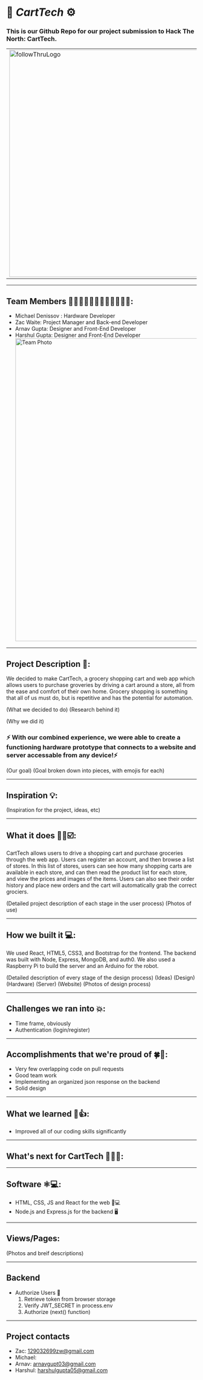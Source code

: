 # 🛒 _CartTech_ ⚙️

### This is our Github Repo for our project submission to Hack The North: CartTech.

<table>
    <tr>
        <td>
        <img src="https://user-images.githubusercontent.com/68486874/133670101-732fb286-151d-42a0-b6d2-0704dbb9d2e4.png" alt="followThruLogo" width="600" />
        </td>
        <td>
        "Grocery Shopping is a repetive, menial task, which means it is ripe for automation. Also, as we learned in the past 2 years, having these warehouse-like stores as a congregation point comes with many drawbacks. CartTech is here to make the process easier than ever.
        </td>
    </tr>
</table>

---

## Team Members 👨🏻‍🏭👨🏻‍💻👨🏽‍💻🧑🏽‍💻:

- Michael Denissov : Hardware Developer
- Zac Waite: Project Manager and Back-end Developer
- Arnav Gupta: Designer and Front-End Developer
- Harshul Gupta: Designer and Front-End Developer
  <img width="800" alt="Team Photo" src="https://user-images.githubusercontent.com/68486874/133870564-7903ad5c-38dc-4533-95e1-a2c6e8e67df7.png">

---

## Project Description 📝:

We decided to make CartTech, a grocery shopping cart and web app which allows users to purchase groveries by driving a cart around a store, all from the ease and comfort of their own home. Grocery shopping is something that all of us must do, but is repetitive and has the potential for automation.

(What we decided to do)
(Research behind it)

(Why we did it)

### **⚡️ With our combined experience, we were able to create a functioning hardware prototype that connects to a website and server accessable from any device!⚡️**

(Our goal)
(Goal broken down into pieces, with emojis for each)

---

## Inspiration 💡:

(Inspiration for the project, ideas, etc)

---

## What it does 🛒📱☑️:

CartTech allows users to drive a shopping cart and purchase groceries through the web app. Users can register an account, and then browse a list of stores. In this list of stores, users can see how many shopping carts are available in each store, and can then read the product list for each store, and view the prices and images of the items. Users can also see their order history and place new orders and the cart will automatically grab the correct grociers.

(Detailed project description of each stage in the user process)
(Photos of use)

---

## How we built it 💻:

We used React, HTML5, CSS3, and Bootstrap for the frontend. The backend was built with Node, Express, MongoDB, and auth0. We also used a Raspberry Pi to build the server and an Arduino for the robot.

(Detailed description of every stage of the design process)
(Ideas)
(Design)
(Hardware)
(Server)
(Website)
(Photos of design process)

---

## Challenges we ran into 💥:

- Time frame, obviously
- Authentication (login/register)

---

## Accomplishments that we're proud of 🍀🍾:

- Very few overlapping code on pull requests
- Good team work
- Implementing an organized json response on the backend
- Solid design

---

## What we learned 🧠👍:

- Improved all of our coding skills significantly

---

## What's next for CartTech 🥚🐣🐥:

---

## Software ⚛️💻:

- HTML, CSS, JS and React for the web 📱💻
- Node.js and Express.js for the backend 🖥

---

## Views/Pages:

(Photos and breif descriptions)

---

## Backend

- Authorize Users 🔐
  1. Retrieve token from browser storage
  1. Verify JWT_SECRET in process.env
  1. Authorize (next() function)

---

## Project contacts

- Zac: 129032699zw@gmail.com
- Michael:
- Arnav: arnavgupt03@gmail.com
- Harshul: harshulgupta05@gmail.com
